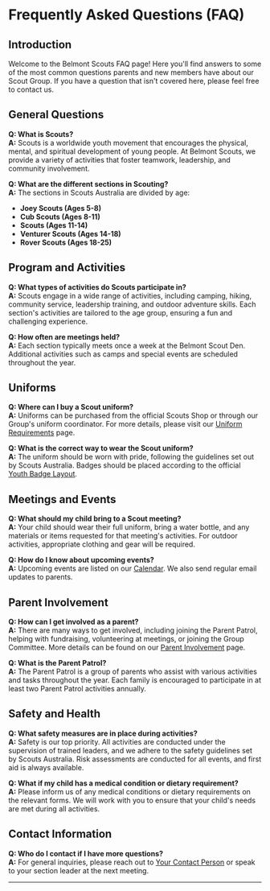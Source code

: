 # Frequently Asked Questions (FAQ)

## Introduction

Welcome to the Belmont Scouts FAQ page! Here you'll find answers to some of the most common questions parents and new members have about our Scout Group. If you have a question that isn't covered here, please feel free to contact us.

## General Questions

**Q: What is Scouts?**  
**A:** Scouts is a worldwide youth movement that encourages the physical, mental, and spiritual development of young people. At Belmont Scouts, we provide a variety of activities that foster teamwork, leadership, and community involvement.

**Q: What are the different sections in Scouting?**  
**A:** The sections in Scouts Australia are divided by age:
- **Joey Scouts (Ages 5-8)**
- **Cub Scouts (Ages 8-11)**
- **Scouts (Ages 11-14)**
- **Venturer Scouts (Ages 14-18)**
- **Rover Scouts (Ages 18-25)**

## Program and Activities

**Q: What types of activities do Scouts participate in?**  
**A:** Scouts engage in a wide range of activities, including camping, hiking, community service, leadership training, and outdoor adventure skills. Each section's activities are tailored to the age group, ensuring a fun and challenging experience.

**Q: How often are meetings held?**  
**A:** Each section typically meets once a week at the Belmont Scout Den. Additional activities such as camps and special events are scheduled throughout the year.

## Uniforms

**Q: Where can I buy a Scout uniform?**  
**A:** Uniforms can be purchased from the official Scouts Shop or through our Group's uniform coordinator. For more details, please visit our [Uniform Requirements](./scouting-life/uniform-requirements.md) page.

**Q: What is the correct way to wear the Scout uniform?**  
**A:** The uniform should be worn with pride, following the guidelines set out by Scouts Australia. Badges should be placed according to the official [Youth Badge Layout](https://pr.scouts.com.au/mdocs-posts/youth-badge-layout/).

## Meetings and Events

**Q: What should my child bring to a Scout meeting?**  
**A:** Your child should wear their full uniform, bring a water bottle, and any materials or items requested for that meeting's activities. For outdoor activities, appropriate clothing and gear will be required.

**Q: How do I know about upcoming events?**  
**A:** Upcoming events are listed on our [Calendar](./events-planning/calendar.md). We also send regular email updates to parents.

## Parent Involvement

**Q: How can I get involved as a parent?**  
**A:** There are many ways to get involved, including joining the Parent Patrol, helping with fundraising, volunteering at meetings, or joining the Group Committee. More details can be found on our [Parent Involvement](./parent-resources/parent-involvement.md) page.

**Q: What is the Parent Patrol?**  
**A:** The Parent Patrol is a group of parents who assist with various activities and tasks throughout the year. Each family is encouraged to participate in at least two Parent Patrol activities annually.

## Safety and Health

**Q: What safety measures are in place during activities?**  
**A:** Safety is our top priority. All activities are conducted under the supervision of trained leaders, and we adhere to the safety guidelines set by Scouts Australia. Risk assessments are conducted for all events, and first aid is always available.

**Q: What if my child has a medical condition or dietary requirement?**  
**A:** Please inform us of any medical conditions or dietary requirements on the relevant forms. We will work with you to ensure that your child's needs are met during all activities.

## Contact Information

**Q: Who do I contact if I have more questions?**  
**A:** For general inquiries, please reach out to [Your Contact Person](mailto:contact@scoutsbelmont.org) or speak to your section leader at the next meeting.

---